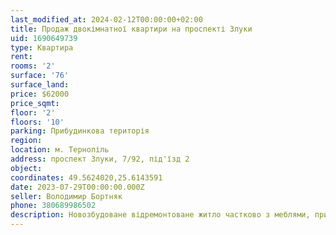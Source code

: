 ```yaml
---
last_modified_at: 2024-02-12T00:00:00+02:00
title: Продаж двокімнатної квартири на проспекті Злуки
uid: 1690649739
type: Квартира
rent:
rooms: '2'
surface: '76'
surface_land:
price: $62000
price_sqmt:
floor: '2'
floors: '10'
parking: Прибудинкова територія
region:
location: м. Тернопіль
address: проспект Злуки, 7/92, під'їзд 2
object:
coordinates: 49.5624020,25.6143591
date: 2023-07-29T00:00:00.000Z
seller: Володимир Бортняк
phone: 380689986502
description: Новозбудоване відремонтоване житло частково з меблями, придатне для проживання
---
```

